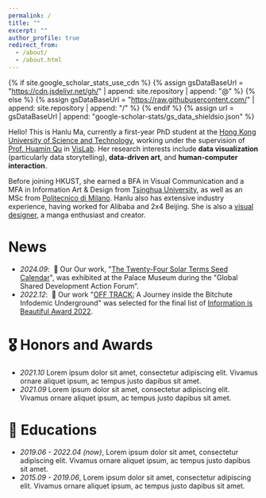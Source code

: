```yaml
---
permalink: /
title: ""
excerpt: ""
author_profile: true
redirect_from: 
  - /about/
  - /about.html
---
```


{% if site.google_scholar_stats_use_cdn %}
{% assign gsDataBaseUrl = "https://cdn.jsdelivr.net/gh/" | append: site.repository | append: "@" %}
{% else %}
{% assign gsDataBaseUrl = "https://raw.githubusercontent.com/" | append: site.repository | append: "/" %}
{% endif %}
{% assign url = gsDataBaseUrl | append: "google-scholar-stats/gs_data_shieldsio.json" %}

<span class='anchor' id='about-me'></span>

Hello! This is Hanlu Ma, currently a first-year PhD student at the [Hong Kong University of Science and Technology](https://hkust.edu.hk/zh-hant), working under the supervision of [Prof. Huamin Qu](http://huamin.org/) in [VisLab](http://vis.cse.ust.hk/index.html). Her research interests include **data visualization** (particularly data storytelling), **data-driven art**, and **human-computer interaction**. 

Before joining HKUST, she earned a BFA in Visual Communication and a MFA in Information Art & Design from [Tsinghua University](https://www.tsinghua.edu.cn/), as well as an MSc from [Politecnico di Milano](https://www.polimi.it/). Hanlu also has extensive industry experience, having worked for Alibaba and 2x4 Beijing. She is also a [visual designer](https://www.behance.net/9129259349cda), a manga enthusiast and creator.


# News
- *2024.09*: &nbsp;🌱 Our Our work, "[The Twenty-Four Solar Terms Seed Calendar](https://www.behance.net/gallery/98618717/The-SEEDTOPIA-24-Solar-Terms-Seeds-Calendar)", was exhibited at the Palace Museum during the "Global Shared Development Action Forum”.
- *2022.12*: &nbsp;👾 Our work "[OFF TRACK:](https://group02-dd17.github.io/offtrack/) A Journey inside the Bitchute Infodemic Underground" was selected for the final list of [Information is Beautiful Award 2022](https://www.informationisbeautifulawards.com/showcase/5403-off-track-a-journey-inside-the-bitchute-infodemic-underground). 

<!--# Publications 

<div class='paper-box'><div class='paper-box-image'><div><div class="badge">CVPR 2016</div><img src='images/500x300.png' alt="sym" width="100%"></div></div>
<div class='paper-box-text' markdown="1">

[Deep Residual Learning for Image Recognition](https://openaccess.thecvf.com/content_cvpr_2016/papers/He_Deep_Residual_Learning_CVPR_2016_paper.pdf)

**Kaiming He**, Xiangyu Zhang, Shaoqing Ren, Jian Sun

[**Project**](https://scholar.google.com/citations?view_op=view_citation&hl=zh-CN&user=DhtAFkwAAAAJ&citation_for_view=DhtAFkwAAAAJ:ALROH1vI_8AC) <strong><span class='show_paper_citations' data='DhtAFkwAAAAJ:ALROH1vI_8AC'></span></strong>
- Lorem ipsum dolor sit amet, consectetur adipiscing elit. Vivamus ornare aliquet ipsum, ac tempus justo dapibus sit amet. 
</div>
</div>

- [Lorem ipsum dolor sit amet, consectetur adipiscing elit. Vivamus ornare aliquet ipsum, ac tempus justo dapibus sit amet](https://github.com), A, B, C, **CVPR 2020**
-->

# 🎖 Honors and Awards
- *2021.10* Lorem ipsum dolor sit amet, consectetur adipiscing elit. Vivamus ornare aliquet ipsum, ac tempus justo dapibus sit amet. 
- *2021.09* Lorem ipsum dolor sit amet, consectetur adipiscing elit. Vivamus ornare aliquet ipsum, ac tempus justo dapibus sit amet. 

# 📖 Educations
- *2019.06 - 2022.04 (now)*, Lorem ipsum dolor sit amet, consectetur adipiscing elit. Vivamus ornare aliquet ipsum, ac tempus justo dapibus sit amet. 
- *2015.09 - 2019.06*, Lorem ipsum dolor sit amet, consectetur adipiscing elit. Vivamus ornare aliquet ipsum, ac tempus justo dapibus sit amet. 
